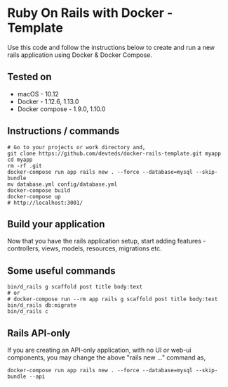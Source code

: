 # Ruby On Rails with Docker - Template

Use this code and follow the instructions below to create and run a new rails application using Docker & Docker Compose.

## Tested on

* macOS - 10.12
* Docker - 1.12.6, 1.13.0
* Docker compose - 1.9.0, 1.10.0

## Instructions / commands

```
# Go to your projects or work directory and,
git clone https://github.com/devteds/docker-rails-template.git myapp
cd myapp
rm -rf .git
docker-compose run app rails new . --force --database=mysql --skip-bundle
mv database.yml config/database.yml
docker-compose build
docker-compose up
# http://localhost:3001/
```

## Build your application

Now that you have the rails application setup, start adding features - controllers, views, models, resources, migrations etc.

## Some useful commands

```
bin/d_rails g scaffold post title body:text
# or
# docker-compose run --rm app rails g scaffold post title body:text
bin/d_rails db:migrate
bin/d_rails c
```

## Rails API-only 

If you are creating an API-only application, with no UI or web-ui components, you may change the above "rails new ..." command as,

```
docker-compose run app rails new . --force --database=mysql --skip-bundle --api
```


